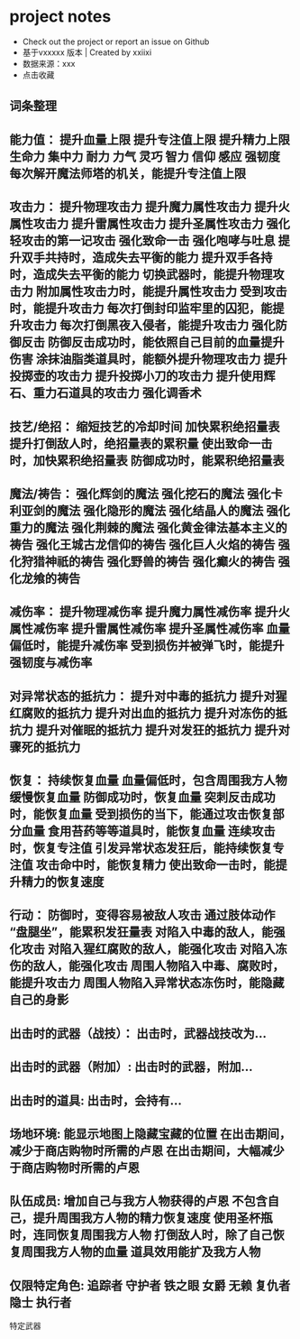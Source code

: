 # project notes

- Check out the project or report an issue on Github
- 基于vxxxxx 版本 | Created by xxiixi
- 数据来源：xxx
- 点击收藏

## 词条整理

能力值：
    提升血量上限
    提升专注值上限
    提升精力上限
    生命力
    集中力
    耐力
    力气
    灵巧
    智力
    信仰
    感应
    强韧度
    每次解开魔法师塔的机关，能提升专注值上限
-----------------------------------------
攻击力：
    提升物理攻击力
    提升魔力属性攻击力
    提升火属性攻击力
    提升雷属性攻击力
    提升圣属性攻击力
    强化轻攻击的第一记攻击
    强化致命一击
    强化咆哮与吐息
    提升双手共持时，造成失去平衡的能力
    提升双手各持时，造成失去平衡的能力
    切换武器时，能提升物理攻击力
    附加属性攻击力时，能提升属性攻击力
    受到攻击时，能提升攻击力
    每次打倒封印监牢里的囚犯，能提升攻击力
    每次打倒黑夜入侵者，能提升攻击力
    强化防御反击
    防御反击成功时，能依照自己目前的血量提升伤害
    涂抹油脂类道具时，能额外提升物理攻击力
    提升投掷壶的攻击力
    提升投掷小刀的攻击力
    提升使用辉石、重力石道具的攻击力
    强化调香术
-----------------------------------------
技艺/绝招：
    缩短技艺的冷却时间
    加快累积绝招量表
    提升打倒敌人时，绝招量表的累积量
    使出致命一击时，加快累积绝招量表
    防御成功时，能累积绝招量表
-----------------------------------------
魔法/祷告：
    强化辉剑的魔法
    强化挖石的魔法
    强化卡利亚剑的魔法
    强化隐形的魔法
    强化结晶人的魔法
    强化重力的魔法
    强化荆棘的魔法
    强化黄金律法基本主义的祷告
    强化王城古龙信仰的祷告
    强化巨人火焰的祷告
    强化狩猎神祇的祷告
    强化野兽的祷告
    强化癫火的祷告
    强化龙飨的祷告
-----------------------------------------
减伤率：
    提升物理减伤率
    提升魔力属性减伤率
    提升火属性减伤率
    提升雷属性减伤率
    提升圣属性减伤率
    血量偏低时，能提升减伤率
    受到损伤并被弹飞时，能提升强韧度与减伤率
-----------------------------------------
对异常状态的抵抗力：
    提升对中毒的抵抗力
    提升对猩红腐败的抵抗力
    提升对出血的抵抗力
    提升对冻伤的抵抗力
    提升对催眠的抵抗力
    提升对发狂的抵抗力
    提升对骤死的抵抗力
-----------------------------------------
恢复：
    持续恢复血量
    血量偏低时，包含周围我方人物缓慢恢复血量
    防御成功时，恢复血量
    突刺反击成功时，能恢复血量
    受到损伤的当下，能通过攻击恢复部分血量
    食用苔药等等道具时，能恢复血量
    连续攻击时，恢复专注值
    引发异常状态发狂后，能持续恢复专注值
    攻击命中时，能恢复精力
    使出致命一击时，能提升精力的恢复速度
-----------------------------------------
行动：
    防御时，变得容易被敌人攻击
    通过肢体动作 “盘腿坐”，能累积发狂量表
    对陷入中毒的敌人，能强化攻击
    对陷入猩红腐败的敌人，能强化攻击
    对陷入冻伤的敌人，能强化攻击
    周围人物陷入中毒、腐败时，能提升攻击力
    周围人物陷入异常状态冻伤时，能隐藏自己的身影
-----------------------------------------
出击时的武器（战技）：
    出击时，武器战技改为...
-----------------------------------------
出击时的武器（附加）:
    出击时的武器，附加...
-----------------------------------------
出击时的道具:
    出击时，会持有...
-----------------------------------------
场地环境:
    能显示地图上隐藏宝藏的位置
    在出击期间，减少于商店购物时所需的卢恩
    在出击期间，大幅减少于商店购物时所需的卢恩
-----------------------------------------
队伍成员:
    增加自己与我方人物获得的卢恩
    不包含自己，提升周围我方人物的精力恢复速度
    使用圣杯瓶时，连同恢复周围我方人物
    打倒敌人时，除了自己恢复周围我方人物的血量
    道具效用能扩及我方人物
-----------------------------------------
仅限特定角色:
    追踪者
    守护者
    铁之眼
    女爵
    无赖
    复仇者
    隐士
    执行者
-----------------------------------------
特定武器